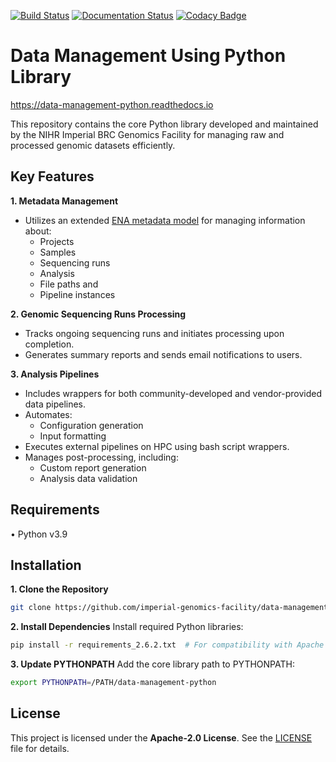 [![Build Status](https://api.travis-ci.com/imperial-genomics-facility/data-management-python.svg?branch=master)](https://app.travis-ci.com/github/imperial-genomics-facility/data-management-python)  [![Documentation Status](https://readthedocs.org/projects/data-management-python/badge/?version=master)](https://data-management-python.readthedocs.io/en/master/?badge=master)  [![Codacy Badge](https://app.codacy.com/project/badge/Grade/a6e13220d21b425da3bc4ef59d5cc439)](https://www.codacy.com/gh/imperial-genomics-facility/data-management-python/dashboard?utm_source=github.com&amp;utm_medium=referral&amp;utm_content=imperial-genomics-facility/data-management-python&amp;utm_campaign=Badge_Grade)

# Data Management Using Python Library

https://data-management-python.readthedocs.io

This repository contains the core Python library developed and maintained by the NIHR Imperial BRC Genomics Facility for managing raw and processed genomic datasets efficiently.

## Key Features

**1. Metadata Management**
  * Utilizes an extended [ENA metadata model](https://ena-docs.readthedocs.io/en/latest/submit/general-guide/metadata.html) for managing information about:
    * Projects
    * Samples
    * Sequencing runs
    * Analysis
    * File paths and
    * Pipeline instances

**2. Genomic Sequencing Runs Processing**
  * Tracks ongoing sequencing runs and initiates processing upon completion.
  * Generates summary reports and sends email notifications to users.

**3. Analysis Pipelines**
  * Includes wrappers for both community-developed and vendor-provided data pipelines.
  * Automates:
    * Configuration generation
    * Input formatting
  * Executes external pipelines on HPC using bash script wrappers.
  * Manages post-processing, including:
    * Custom report generation
    * Analysis data validation

## Requirements
•	Python v3.9

## Installation
**1. Clone the Repository**
```bash
git clone https://github.com/imperial-genomics-facility/data-management-python.git
```

**2. Install Dependencies**
Install required Python libraries:

```bash
pip install -r requirements_2.6.2.txt  # For compatibility with Apache Airflow v2.6.2  
```

**3. Update PYTHONPATH**
Add the core library path to PYTHONPATH:
```bash
export PYTHONPATH=/PATH/data-management-python
```

## License
This project is licensed under the **Apache-2.0 License**. See the [LICENSE](LICENSE) file for details.



